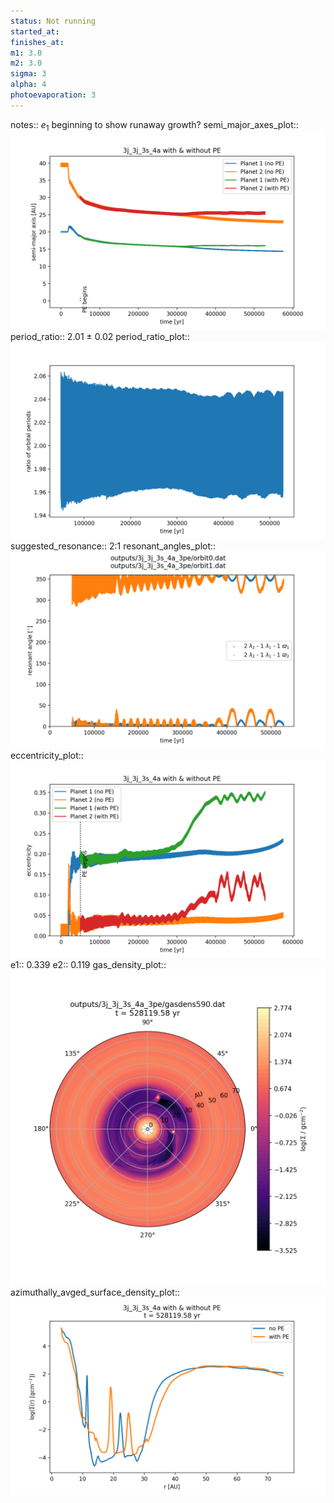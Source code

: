 ```yaml
---
status: Not running
started_at:
finishes_at:
m1: 3.0
m2: 3.0
sigma: 3
alpha: 4
photoevaporation: 3
---
```


notes:: $e_1$ beginning to show runaway growth?
semi_major_axes_plot:: ![semi_major_axes_3j_3j_3s_4a_3pe.png](plots/semi_major_axes/semi_major_axes_3j_3j_3s_4a_3pe.png)
period_ratio:: 2.01 ± 0.02
period_ratio_plot:: ![period_ratio_3j_3j_3s_4a_3pe.png](plots/period_ratio/period_ratio_3j_3j_3s_4a_3pe.png)
suggested_resonance:: 2:1
resonant_angles_plot:: ![resonant_angles_3j_3j_3s_4a_3pe.png](plots/resonant_angles/resonant_angles_3j_3j_3s_4a_3pe.png)
eccentricity_plot:: ![eccentricity_3j_3j_3s_4a_3pe.png](plots/eccentricity/eccentricity_3j_3j_3s_4a_3pe.png)
e1:: 0.339
e2:: 0.119
gas_density_plot:: ![gas_density_3j_3j_3s_4a_3pe.png](plots/gas_density/gas_density_3j_3j_3s_4a_3pe.png)
azimuthally_avged_surface_density_plot:: ![azimuthally_avged_surface_density_3j_3j_3s_4a_3pe.png](plots/azimuthally_avged_surface_density/azimuthally_avged_surface_density_3j_3j_3s_4a_3pe.png)
